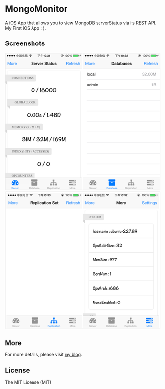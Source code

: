MongoMonitor
==========

A iOS App that allows you to view MongoDB serverStatus via its REST API. My First iOS App : ).

## Screenshots
![code](./DemoImgs/img1.png)
![code](./DemoImgs/img2.png)

## More
For more details, please visit [my blog](http://liushuaikobe.github.io/blog/2013/12/01/ios-developer-for-a-week/).

## License
The MIT License (MIT)
